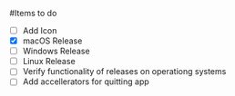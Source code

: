 #Items to do
- [ ] Add Icon
- [x] macOS Release
- [ ] Windows Release
- [ ] Linux Release
- [ ] Verify functionality of releases on operationg systems
- [ ] Add accellerators for quitting app
